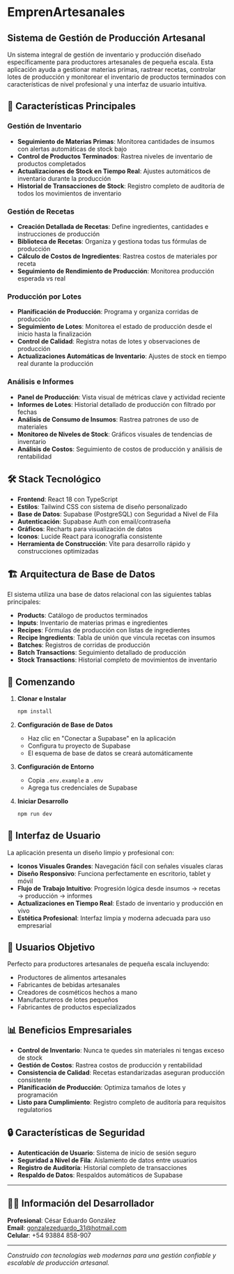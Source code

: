 # EmprenArtesanales

## Sistema de Gestión de Producción Artesanal

Un sistema integral de gestión de inventario y producción diseñado específicamente para productores artesanales de pequeña escala. Esta aplicación ayuda a gestionar materias primas, rastrear recetas, controlar lotes de producción y monitorear el inventario de productos terminados con características de nivel profesional y una interfaz de usuario intuitiva.

## 🎯 Características Principales

### Gestión de Inventario
- **Seguimiento de Materias Primas**: Monitorea cantidades de insumos con alertas automáticas de stock bajo
- **Control de Productos Terminados**: Rastrea niveles de inventario de productos completados
- **Actualizaciones de Stock en Tiempo Real**: Ajustes automáticos de inventario durante la producción
- **Historial de Transacciones de Stock**: Registro completo de auditoría de todos los movimientos de inventario

### Gestión de Recetas
- **Creación Detallada de Recetas**: Define ingredientes, cantidades e instrucciones de producción
- **Biblioteca de Recetas**: Organiza y gestiona todas tus fórmulas de producción
- **Cálculo de Costos de Ingredientes**: Rastrea costos de materiales por receta
- **Seguimiento de Rendimiento de Producción**: Monitorea producción esperada vs real

### Producción por Lotes
- **Planificación de Producción**: Programa y organiza corridas de producción
- **Seguimiento de Lotes**: Monitorea el estado de producción desde el inicio hasta la finalización
- **Control de Calidad**: Registra notas de lotes y observaciones de producción
- **Actualizaciones Automáticas de Inventario**: Ajustes de stock en tiempo real durante la producción

### Análisis e Informes
- **Panel de Producción**: Vista visual de métricas clave y actividad reciente
- **Informes de Lotes**: Historial detallado de producción con filtrado por fechas
- **Análisis de Consumo de Insumos**: Rastrea patrones de uso de materiales
- **Monitoreo de Niveles de Stock**: Gráficos visuales de tendencias de inventario
- **Análisis de Costos**: Seguimiento de costos de producción y análisis de rentabilidad

## 🛠 Stack Tecnológico

- **Frontend**: React 18 con TypeScript
- **Estilos**: Tailwind CSS con sistema de diseño personalizado
- **Base de Datos**: Supabase (PostgreSQL) con Seguridad a Nivel de Fila
- **Autenticación**: Supabase Auth con email/contraseña
- **Gráficos**: Recharts para visualización de datos
- **Iconos**: Lucide React para iconografía consistente
- **Herramienta de Construcción**: Vite para desarrollo rápido y construcciones optimizadas

## 🏗 Arquitectura de Base de Datos

El sistema utiliza una base de datos relacional con las siguientes tablas principales:

- **Products**: Catálogo de productos terminados
- **Inputs**: Inventario de materias primas e ingredientes
- **Recipes**: Fórmulas de producción con listas de ingredientes
- **Recipe Ingredients**: Tabla de unión que vincula recetas con insumos
- **Batches**: Registros de corridas de producción
- **Batch Transactions**: Seguimiento detallado de producción
- **Stock Transactions**: Historial completo de movimientos de inventario

## 🚀 Comenzando

1. **Clonar e Instalar**
   ```bash
   npm install
   ```

2. **Configuración de Base de Datos**
   - Haz clic en "Conectar a Supabase" en la aplicación
   - Configura tu proyecto de Supabase
   - El esquema de base de datos se creará automáticamente

3. **Configuración de Entorno**
   - Copia `.env.example` a `.env`
   - Agrega tus credenciales de Supabase

4. **Iniciar Desarrollo**
   ```bash
   npm run dev
   ```

## 📱 Interfaz de Usuario

La aplicación presenta un diseño limpio y profesional con:
- **Iconos Visuales Grandes**: Navegación fácil con señales visuales claras
- **Diseño Responsivo**: Funciona perfectamente en escritorio, tablet y móvil
- **Flujo de Trabajo Intuitivo**: Progresión lógica desde insumos → recetas → producción → informes
- **Actualizaciones en Tiempo Real**: Estado de inventario y producción en vivo
- **Estética Profesional**: Interfaz limpia y moderna adecuada para uso empresarial

## 🎯 Usuarios Objetivo

Perfecto para productores artesanales de pequeña escala incluyendo:
- Productores de alimentos artesanales
- Fabricantes de bebidas artesanales
- Creadores de cosméticos hechos a mano
- Manufactureros de lotes pequeños
- Fabricantes de productos especializados

## 📊 Beneficios Empresariales

- **Control de Inventario**: Nunca te quedes sin materiales ni tengas exceso de stock
- **Gestión de Costos**: Rastrea costos de producción y rentabilidad
- **Consistencia de Calidad**: Recetas estandarizadas aseguran producción consistente
- **Planificación de Producción**: Optimiza tamaños de lotes y programación
- **Listo para Cumplimiento**: Registro completo de auditoría para requisitos regulatorios

## 🔒 Características de Seguridad

- **Autenticación de Usuario**: Sistema de inicio de sesión seguro
- **Seguridad a Nivel de Fila**: Aislamiento de datos entre usuarios
- **Registro de Auditoría**: Historial completo de transacciones
- **Respaldo de Datos**: Respaldos automáticos de Supabase

---

## 👨‍💼 Información del Desarrollador

**Profesional**: César Eduardo González  
**Email**: gonzalezeduardo_31@hotmail.com  
**Celular**: +54 93884 858-907

---

*Construido con tecnologías web modernas para una gestión confiable y escalable de producción artesanal.*